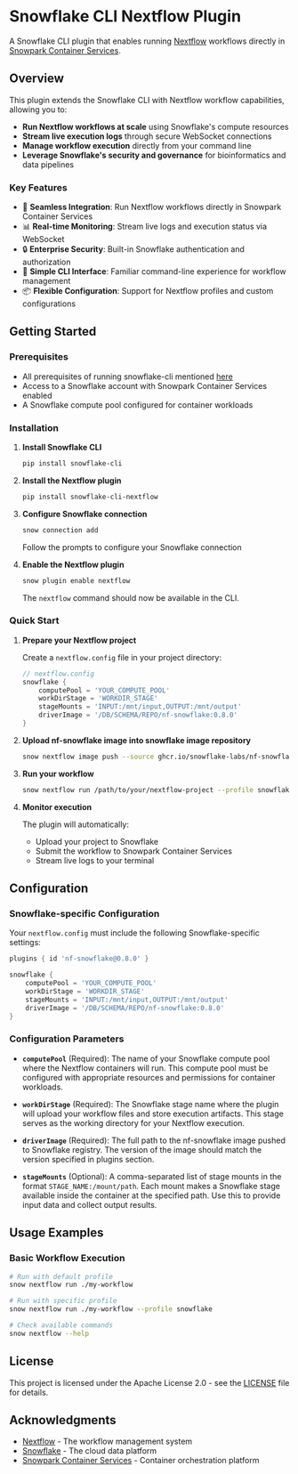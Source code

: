# Snowflake CLI Nextflow Plugin

A Snowflake CLI plugin that enables running [Nextflow](https://www.nextflow.io/) workflows directly in [Snowpark Container Services](https://docs.snowflake.com/en/developer-guide/snowpark-container-services/overview).

## Overview

This plugin extends the Snowflake CLI with Nextflow workflow capabilities, allowing you to:

- **Run Nextflow workflows at scale** using Snowflake's compute resources
- **Stream live execution logs** through secure WebSocket connections
- **Manage workflow execution** directly from your command line
- **Leverage Snowflake's security and governance** for bioinformatics and data pipelines

### Key Features

- 🚀 **Seamless Integration**: Run Nextflow workflows directly in Snowpark Container Services
- 📊 **Real-time Monitoring**: Stream live logs and execution status via WebSocket
- 🔒 **Enterprise Security**: Built-in Snowflake authentication and authorization
- 🎯 **Simple CLI Interface**: Familiar command-line experience for workflow management
- 📦 **Flexible Configuration**: Support for Nextflow profiles and custom configurations

## Getting Started

### Prerequisites

- All prerequisites of running snowflake-cli mentioned [here](https://docs.snowflake.com/en/developer-guide/snowflake-cli/installation/installation#requirements)
- Access to a Snowflake account with Snowpark Container Services enabled
- A Snowflake compute pool configured for container workloads

### Installation

1. **Install Snowflake CLI**
   ```bash
   pip install snowflake-cli
   ```

2. **Install the Nextflow plugin**
   ```bash
   pip install snowflake-cli-nextflow
   ```

3. **Configure Snowflake connection**
   ```bash
   snow connection add
   ```
   Follow the prompts to configure your Snowflake connection

4. **Enable the Nextflow plugin**
   ```bash
   snow plugin enable nextflow
   ```
   The `nextflow` command should now be available in the CLI.

### Quick Start

1. **Prepare your Nextflow project**
   
   Create a `nextflow.config` file in your project directory:
   ```groovy
   // nextflow.config
   snowflake {
       computePool = 'YOUR_COMPUTE_POOL'
       workDirStage = 'WORKDIR_STAGE'
       stageMounts = 'INPUT:/mnt/input,OUTPUT:/mnt/output'
       driverImage = '/DB/SCHEMA/REPO/nf-snowflake:0.8.0'
   }
   ```

2. **Upload nf-snowflake image into snowflake image repository**
  
   ```bash
   snow nextflow image push --source ghcr.io/snowflake-labs/nf-snowflake:0.8.0 --target nf_repo
   ```

3. **Run your workflow**
   ```bash
   snow nextflow run /path/to/your/nextflow-project --profile snowflake
   ```

4. **Monitor execution**
   
   The plugin will automatically:
   - Upload your project to Snowflake
   - Submit the workflow to Snowpark Container Services
   - Stream live logs to your terminal

## Configuration

### Snowflake-specific Configuration

Your `nextflow.config` must include the following Snowflake-specific settings:

```groovy
plugins { id 'nf-snowflake@0.8.0' }

snowflake {
    computePool = 'YOUR_COMPUTE_POOL'
    workDirStage = 'WORKDIR_STAGE'
    stageMounts = 'INPUT:/mnt/input,OUTPUT:/mnt/output'
    driverImage = '/DB/SCHEMA/REPO/nf-snowflake:0.8.0'
}
```

### Configuration Parameters

- **`computePool`** (Required): The name of your Snowflake compute pool where the Nextflow containers will run. This compute pool must be configured with appropriate resources and permissions for container workloads.

- **`workDirStage`** (Required): The Snowflake stage name where the plugin will upload your workflow files and store execution artifacts. This stage serves as the working directory for your Nextflow execution.

- **`driverImage`** (Required): The full path to the nf-snowflake image pushed to Snowflake registry. The version of the image should match the version specified in plugins section.

- **`stageMounts`** (Optional): A comma-separated list of stage mounts in the format `STAGE_NAME:/mount/path`. Each mount makes a Snowflake stage available inside the container at the specified path. Use this to provide input data and collect output results.

## Usage Examples

### Basic Workflow Execution

```bash
# Run with default profile
snow nextflow run ./my-workflow

# Run with specific profile
snow nextflow run ./my-workflow --profile snowflake

# Check available commands
snow nextflow --help
```

## License

This project is licensed under the Apache License 2.0 - see the [LICENSE](LICENSE) file for details.

## Acknowledgments

- [Nextflow](https://www.nextflow.io/) - The workflow management system
- [Snowflake](https://www.snowflake.com/) - The cloud data platform
- [Snowpark Container Services](https://docs.snowflake.com/en/developer-guide/snowpark-container-services/overview) - Container orchestration platform
